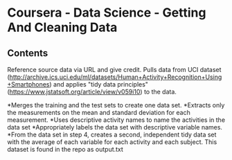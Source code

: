 Coursera - Data Science - Getting And Cleaning Data
======================

## Contents 
Reference source data via URL and give credit. 
Pulls data from UCI dataset (http://archive.ics.uci.edu/ml/datasets/Human+Activity+Recognition+Using+Smartphones) and applies "tidy data principles" (https://www.jstatsoft.org/article/view/v059i10) to the data. 

*Merges the training and the test sets to create one data set.
*Extracts only the measurements on the mean and standard deviation for each measurement.
*Uses descriptive activity names to name the activities in the data set
*Appropriately labels the data set with descriptive variable names.
*From the data set in step 4, creates a second, independent tidy data set with the average of each variable for each activity and each subject. This dataset is found in the repo as output.txt